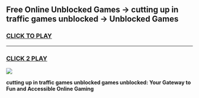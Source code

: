 
## Free Online Unblocked Games → cutting up in traffic games unblocked → Unblocked Games
<h3>
<a href="https://premium.freeplayer.one?title=cutting_up_in_traffic_games_unblocked&ref=21F">CLICK TO PLAY</a></h3>
<hr>

<h3>
<a href="https://premium.freeplayer.one?title=cutting_up_in_traffic_games_unblocked&ref=21F">CLICK 2 PLAY</a>
  
</h3>

<a href="https://premium.freeplayer.one?title=cutting_up_in_traffic_games_unblocked&ref=21F/"><img src="https://clearcache.store/games.png"></a>


**cutting up in traffic games unblocked games unblocked: Your Gateway to Fun and Accessible Online Gaming**

